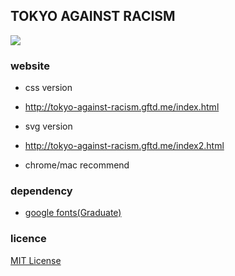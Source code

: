 ## TOKYO AGAINST RACISM
<img src="http://tokyo-against-racism.gftd.me/screenshot.png?20191230">

### website
- css version
 - http://tokyo-against-racism.gftd.me/index.html
- svg version
 - http://tokyo-against-racism.gftd.me/index2.html

- chrome/mac recommend

### dependency
- [google fonts(Graduate)](https://developers.google.com/fonts/)

### licence
[MIT License](https://spdx.org/licenses/MIT/)
